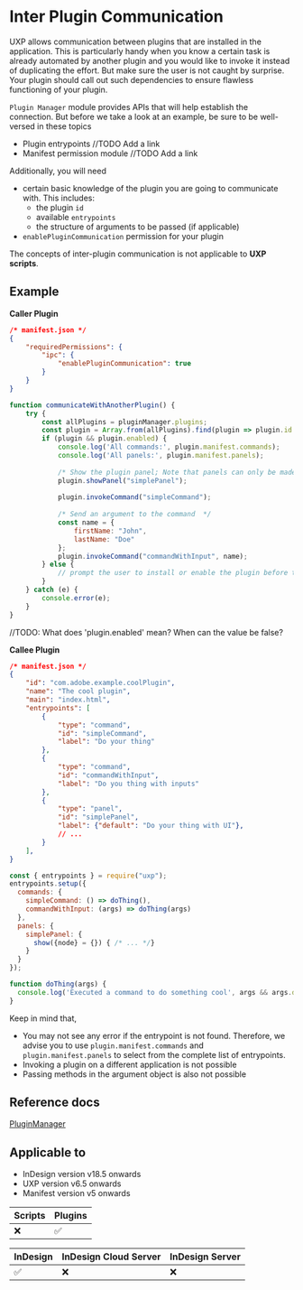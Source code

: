 # Inter Plugin Communication

UXP allows communication between plugins that are installed in the application. This is particularly handy when you know a certain task is already automated by another plugin and you would like to invoke it instead of duplicating the effort. But make sure the user is not caught by surprise. Your plugin should call out such dependencies to ensure flawless functioning of your plugin.

`Plugin Manager` module provides APIs that will help establish the connection. But before we take a look at an example, be sure to be well-versed in these topics
- Plugin entrypoints //TODO Add a link
- Manifest permission module //TODO Add a link

Additionally, you will need
- certain basic knowledge of the plugin you are going to communicate with. This includes:
    - the plugin `id`
    - available `entrypoints`
    - the structure of arguments to be passed (if applicable)
- `enablePluginCommunication` permission for your plugin

<InlineAlert variant="info" slots="text"/>

The concepts of inter-plugin communication is not applicable to **UXP scripts**.

## Example 

**Caller Plugin**
```json
/* manifest.json */ 
{
    "requiredPermissions": {
        "ipc": {
            "enablePluginCommunication": true
        }
    }
}
```
```js
function communicateWithAnotherPlugin() {
    try {
        const allPlugins = pluginManager.plugins;
        const plugin = Array.from(allPlugins).find(plugin => plugin.id === "com.adobe.example.coolPlugin");
        if (plugin && plugin.enabled) {
            console.log('All commands:', plugin.manifest.commands);
            console.log('All panels:', plugin.manifest.panels);
    
            /* Show the plugin panel; Note that panels can only be made visible -- you can't ask to hide the panel */
            plugin.showPanel("simplePanel");
    
            plugin.invokeCommand("simpleCommand");
            
            /* Send an argument to the command  */
            const name = {
                firstName: "John",
                lastName: "Doe"
            };
            plugin.invokeCommand("commandWithInput", name);
        } else {
            // prompt the user to install or enable the plugin before trying again
        }
    } catch (e) {
        console.error(e);
    }
} 
```
//TODO: What does 'plugin.enabled' mean? When can the value be false?

**Callee Plugin**
```json
/* manifest.json */
{
    "id": "com.adobe.example.coolPlugin",
    "name": "The cool plugin",
    "main": "index.html",
    "entrypoints": [
        {
            "type": "command",
            "id": "simpleCommand",
            "label": "Do your thing"
        },
        {
            "type": "command",
            "id": "commandWithInput",
            "label": "Do you thing with inputs"
        },
        {
            "type": "panel",
            "id": "simplePanel",
            "label": {"default": "Do your thing with UI"},
            // ...
        }
    ],
}
```
```js
const { entrypoints } = require("uxp");
entrypoints.setup({
  commands: {
    simpleCommand: () => doThing(),
    commandWithInput: (args) => doThing(args)
  },
  panels: {
    simplePanel: {
      show({node} = {}) { /* ... */}
    }
  }
});

function doThing(args) {
  console.log('Executed a command to do something cool', args && args.data[0]);
}
```

Keep in mind that,
- You may not see any error if the entrypoint is not found. Therefore, we advise you to use `plugin.manifest.commands` and `plugin.manifest.panels` to select from the complete list of entrypoints.
- Invoking a plugin on a different application is not possible
- Passing methods in the argument object is also not possible


## Reference docs
[PluginManager](/indesign/uxp/reference/uxp-api/reference-js/Modules/uxp/Plugin%20Manager/PluginManager/)

## Applicable to
- InDesign version v18.5 onwards
- UXP version v6.5 onwards
- Manifest version v5 onwards

| Scripts | Plugins |
| ------- | ------- |
| ❌      | ✅       |


| InDesign | InDesign Cloud Server | InDesign Server |
| -------- | --------------------- | --------------- |
| ✅       | ❌                      | ❌             |
